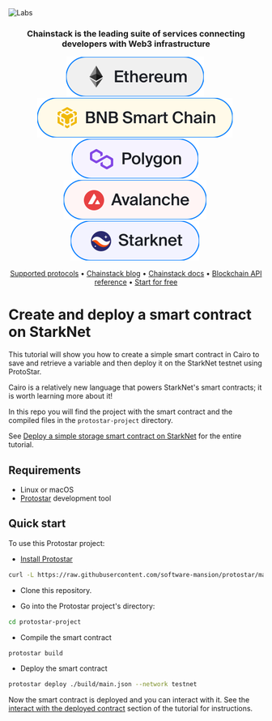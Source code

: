 <img width="1200" alt="Labs" src="https://user-images.githubusercontent.com/99700157/213291931-5a822628-5b8a-4768-980d-65f324985d32.png">

<p>
 <h3 align="center">Chainstack is the leading suite of services connecting developers with Web3 infrastructure</h3>
</p>

<p align="center">
  <a target="_blank" href="https://chainstack.com/build-better-with-ethereum/"><img src="https://github.com/soos3d/blockchain-badges/blob/main/protocols_badges/Ethereum.svg" /></a>&nbsp;  
  <a target="_blank" href="https://chainstack.com/build-better-with-bnb-smart-chain/"><img src="https://github.com/soos3d/blockchain-badges/blob/main/protocols_badges/BNB.svg" /></a>&nbsp;
  <a target="_blank" href="https://chainstack.com/build-better-with-polygon/"><img src="https://github.com/soos3d/blockchain-badges/blob/main/protocols_badges/Polygon.svg" /></a>&nbsp;
  <a target="_blank" href="https://chainstack.com/build-better-with-avalanche/"><img src="https://github.com/soos3d/blockchain-badges/blob/main/protocols_badges/Avalanche.svg" /></a>&nbsp;
  <a target="_blank" href="https://chainstack.com/build-better-with-starknet/"><img src="https://github.com/soos3d/blockchain-badges/blob/main/protocols_badges/Starknet.svg" /></a>&nbsp;
</p>

<p align="center">
  <a target="_blank" href="https://chainstack.com/protocols/">Supported protocols</a> •
  <a target="_blank" href="https://chainstack.com/blog/">Chainstack blog</a> •
  <a target="_blank" href="https://docs.chainstack.com/">Chainstack docs</a> •
  <a target="_blank" href="https://docs.chainstack.com/api/">Blockchain API reference</a> •
  <a target="_blank" href="https://console.chainstack.com/user/account/create">Start for free</a>
</p>

# Create and deploy a smart contract on StarkNet

This tutorial will show you how to create a simple smart contract in Cairo to save and retrieve a variable and then deploy it on the StarkNet testnet using ProtoStar.

Cairo is a relatively new language that powers StarkNet's smart contracts; it is worth learning more about it! 

In this repo you will find the project with the smart contract and the compiled files in the `protostar-project` directory.

See [Deploy a simple storage smart contract on StarkNet](https://chainstack.com/deploy-a-simple-storage-contract-on-starknet/) for the entire tutorial.

## Requirements

* Linux or macOS
* [Protostar](https://github.com/software-mansion/protostar#installation) development tool

## Quick start

To use this Protostar project:

* [Install Protostar](https://github.com/software-mansion/protostar#installation)
```sh
curl -L https://raw.githubusercontent.com/software-mansion/protostar/master/install.sh | bash
```

* Clone this repository.

* Go into the Protostar project's directory:
```sh
cd protostar-project
```

* Compile the smart contract
```sh
protostar build
```

* Deploy the smart contract
```sh
protostar deploy ./build/main.json --network testnet
```

Now the smart contract is deployed and you can interact with it. See the [interact with the deployed contract](https://chainstack.com/deploy-a-simple-storage-contract-on-starknet/#interact-with-the-deployed-contract) section of the tutorial for instructions.


